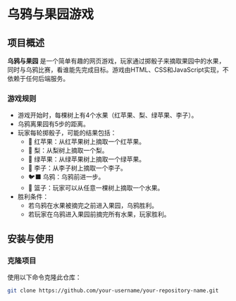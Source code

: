 # 乌鸦与果园游戏

## 项目概述

**乌鸦与果园** 是一个简单有趣的网页游戏，玩家通过掷骰子来摘取果园中的水果，同时与乌鸦比赛，看谁能先完成目标。游戏由HTML、CSS和JavaScript实现，不依赖于任何后端服务。

### 游戏规则

- 游戏开始时，每棵树上有4个水果（红苹果、梨、绿苹果、李子）。
- 乌鸦离果园有5步的距离。
- 玩家每轮掷骰子，可能的结果包括：
  - 🍎 红苹果：从红苹果树上摘取一个红苹果。
  - 🍐 梨：从梨树上摘取一个梨。
  - 🍏 绿苹果：从绿苹果树上摘取一个绿苹果。
  - 🍑 李子：从李子树上摘取一个李子。
  - 🐦‍⬛ 乌鸦：乌鸦前进一步。
  - 🧺 篮子：玩家可以从任意一棵树上摘取一个水果。
- 胜利条件：
  - 若乌鸦在水果被摘完之前进入果园，乌鸦胜利。
  - 若玩家在乌鸦进入果园前摘完所有水果，玩家胜利。

## 安装与使用

### 克隆项目

使用以下命令克隆此仓库：

```bash
git clone https://github.com/your-username/your-repository-name.git
